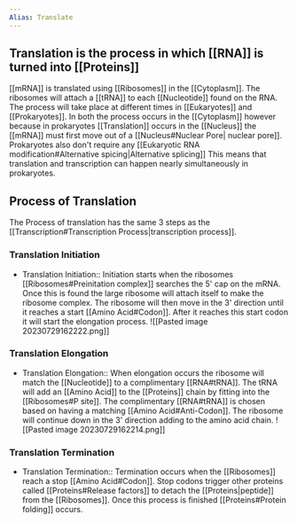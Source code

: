 ```yaml
---
Alias: Translate
---
```

## Translation is the process in which [[RNA]] is turned into [[Proteins]] 

[[mRNA]] is translated using [[Ribosomes]] in the [[Cytoplasm]]. The ribosomes will attach a [[tRNA]] to each [[Nucleotide]] found on the RNA. The process will take place at different times in [[Eukaryotes]] and [[Prokaryotes]]. In both the process occurs in the [[Cytoplasm]] however because in prokaryotes [[Translation]] occurs in the [[Nucleus]] the [[mRNA]] must first move out of a [[Nucleus#Nuclear Pore| nuclear pore]]. Prokaryotes also don't require any [[Eukaryotic RNA modification#Alternative spicing|Alternative splicing]] This means that translation and transcription can happen nearly simultaneously in prokaryotes.

## Process of Translation
The Process of translation has the same 3 steps as the [[Transcription#Transcription Process|transcription process]].
### Translation Initiation
- Translation Initiation:: Initiation starts when the ribosomes [[Ribosomes#Preinitation complex]] searches the 5' cap on the mRNA. Once this is found the large ribosome will attach itself to make the ribosome complex. The ribosome will then move in the 3' direction until it reaches a start [[Amino Acid#Codon]]. After it reaches this start codon it will start the elongation process.
![[Pasted image 20230729162222.png]]
### Translation Elongation
- Translation Elongation:: When elongation occurs the ribosome will match the [[Nucleotide]] to a complimentary [[RNA#tRNA]]. The tRNA will add an [[Amino Acid]] to the [[Proteins]] chain by fitting into the [[Ribosomes#P site]]. The complimentary [[RNA#tRNA]] is chosen based on having a matching [[Amino Acid#Anti-Codon]]. The ribosome will continue down in the 3' direction adding to the amino acid chain.
![[Pasted image 20230729162214.png]]
### Translation Termination
- Translation Termination:: Termination occurs when the [[Ribosomes]] reach a stop [[Amino Acid#Codon]]. Stop codons trigger other proteins called [[Proteins#Release factors]] to detach the [[Proteins|peptide]] from the [[Ribosomes]]. Once this process is finished [[Proteins#Protein folding]] occurs. 


